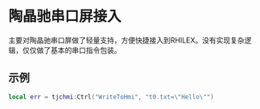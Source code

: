 <!--
 Copyright (C) 2024 wwhai

 This program is free software: you can redistribute it and/or modify
 it under the terms of the GNU Affero General Public License as
 published by the Free Software Foundation, either version 3 of the
 License, or (at your option) any later version.

 This program is distributed in the hope that it will be useful,
 but WITHOUT ANY WARRANTY; without even the implied warranty of
 MERCHANTABILITY or FITNESS FOR A PARTICULAR PURPOSE.  See the
 GNU Affero General Public License for more details.

 You should have received a copy of the GNU Affero General Public License
 along with this program.  If not, see <https://www.gnu.org/licenses/>.
-->

# 陶晶驰串口屏接入
主要对陶晶驰串口屏做了轻量支持，方便快捷接入到RHILEX。没有实现复杂逻辑，仅仅做了基本的串口指令包装。

## 示例
```lua
local err = tjchmi:Ctrl("WriteToHmi", "t0.txt=\"Hello\"")
```